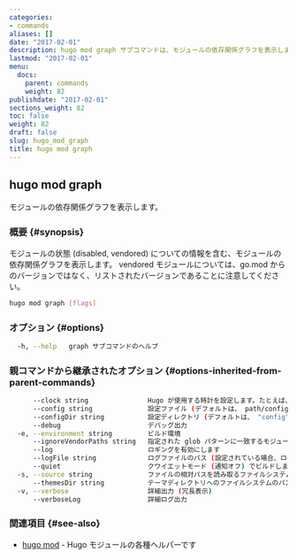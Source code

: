 ```yaml
---
categories:
- commands
aliases: []
date: "2017-02-01"
description: hugo mod graph サブコマンドは、モジュールの依存関係グラフを表示します。
lastmod: "2017-02-01"
menu:
  docs:
    parent: commands
    weight: 82
publishdate: "2017-02-01"
sections_weight: 82
toc: false
weight: 82
draft: false
slug: hugo_mod_graph
title: hugo mod graph
---
```

## hugo mod graph

モジュールの依存関係グラフを表示します。

### 概要 {#synopsis}

モジュールの状態 (disabled, vendored) についての情報を含む、モジュールの依存関係グラフを表示します。
vendored モジュールについては、go.mod からのバージョンではなく、リストされたバージョンであることに注意してください。


```bash
hugo mod graph [flags]
```

### オプション {#options}

```bash
  -h, --help   graph サブコマンドのヘルプ
```

### 親コマンドから継承されたオプション {#options-inherited-from-parent-commands}

```bash
      --clock string               Hugo が使用する時計を設定します。たとえば、 --clock 2021-11-06T22:30:00.00+09:00
      --config string              設定ファイル (デフォルトは、 path/config.yaml|json|toml)
      --configDir string           設定ディレクトリ (デフォルトは、 "config")
      --debug                      デバッグ出力
  -e, --environment string         ビルド環境
      --ignoreVendorPaths string   指定された glob パターンに一致するモジュールパスの _vendor を無視します
      --log                        ロギングを有効にします
      --logFile string             ログファイルのパス (設定されている場合、ログが自動的に有効になります)
      --quiet                      クワイエットモード (通知オフ) でビルドします
  -s, --source string              ファイルの相対パスを読み取るファイルシステムのパス
      --themesDir string           テーマディレクトリへのファイルシステムのパス
  -v, --verbose                    詳細出力 (冗長表示)
      --verboseLog                 詳細ログ出力
```

### 関連項目 {#see-also}

* [hugo mod](/commands/hugo_mod/)	 - Hugo モジュールの各種ヘルパーです


